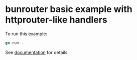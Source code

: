 # bunrouter basic example with httprouter-like handlers

To run this example:

```go
go run .
```

See [documentation](https://bunrouter.uptrace.dev/) for details.
